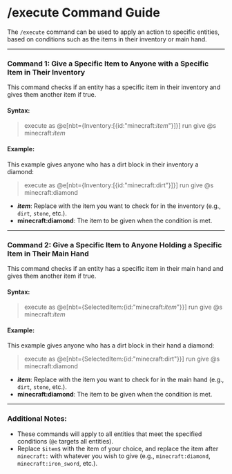 # /execute Command Guide

The `/execute` command can be used to apply an action to specific entities, based on conditions such as the items in their inventory or main hand.

---

### Command 1: Give a Specific Item to Anyone with a Specific Item in Their Inventory

This command checks if an entity has a specific item in their inventory and gives them another item if true.

#### Syntax:
> execute as @e[nbt={Inventory:[{id:"minecraft:$item$"}]}] run give @s minecraft:$item$

#### Example:
This example gives anyone who has a dirt block in their inventory a diamond:
> execute as @e[nbt={Inventory:[{id:"minecraft:dirt"}]}] run give @s minecraft:diamond
> 
- **$item$**: Replace with the item you want to check for in the inventory (e.g., `dirt`, `stone`, etc.).
- **minecraft:diamond**: The item to be given when the condition is met.

---

### Command 2: Give a Specific Item to Anyone Holding a Specific Item in Their Main Hand

This command checks if an entity has a specific item in their main hand and gives them another item if true.

#### Syntax:
> execute as @e[nbt={SelectedItem:{id:"minecraft:$item$"}}] run give @s minecraft:$item$

#### Example:
This example gives anyone who has a dirt block in their hand a diamond:
> execute as @e[nbt={SelectedItem:{id:"minecraft:dirt"}}] run give @s minecraft:diamond

- **$item$**: Replace with the item you want to check for in the main hand (e.g., `dirt`, `stone`, etc.).
- **minecraft:diamond**: The item to be given when the condition is met.

---

### Additional Notes:
- These commands will apply to all entities that meet the specified conditions (`@e` targets all entities).
- Replace `$item$` with the item of your choice, and replace the item after `minecraft:` with whatever you wish to give (e.g., `minecraft:diamond`, `minecraft:iron_sword`, etc.).
